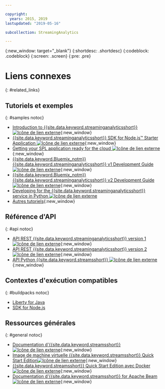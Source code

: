 ```yaml
---

copyright:
  years: 2015, 2019
lastupdated: "2019-05-16"

subcollection: StreamingAnalytics

---
```


<!-- Attribute definitions -->
{:new_window: target="_blank"}
{:shortdesc: .shortdesc}
{:codeblock: .codeblock}
{:screen: .screen}
{:pre: .pre}

# Liens connexes
{: #related_links}

## Tutoriels et exemples
{: #samples notoc}
* [Introduction to {{site.data.keyword.streaminganalyticsshort}} ![Icône de lien externe](../../icons/launch-glyph.svg "Icône de lien externe")](https://developer.ibm.com/streamsdev/docs/streaming-analytics-now-available-bluemix){:new_window}
* [{{site.data.keyword.streaminganalyticsshort}} SDK for Node.js™ Starter Application ![Icône de lien externe](../../icons/launch-glyph.svg "Icône de lien externe")](https://www.ibm.com/developerworks/library/ba-bluemix-detect-complex-events-from-data-stream-trs/index.html){:new_window}
* [Getting your SPL application ready for the cloud ![Icône de lien externe](../../icons/launch-glyph.svg "Icône de lien externe")](https://developer.ibm.com/streamsdev/docs/getting-spl-application-ready-cloud){:new_window}
* [{{site.data.keyword.Bluemix_notm}} {{site.data.keyword.streaminganalyticsshort}} v1 Development Guide ![Icône de lien externe](../../icons/launch-glyph.svg "Icône de lien externe")](https://developer.ibm.com/streamsdev/docs/bluemix-streaming-analytics-development-guide/){:new_window}
* [{{site.data.keyword.Bluemix_notm}} {{site.data.keyword.streaminganalyticsshort}} v2 Development Guide ![Icône de lien externe](../../icons/launch-glyph.svg "Icône de lien externe")](https://developer.ibm.com/streamsdev/docs/streaming-analytics-dev-guide/){:new_window}
* [Developing for the {{site.data.keyword.streaminganalyticsshort}} service in Python ![Icône de lien externe](../../icons/launch-glyph.svg "Icône de lien externe")](http://ibmstreams.github.io/streamsx.documentation/docs/python/1.6/python-appapi-devguide-2a/index.html)
* [Autres tutoriels](/docs/services/StreamingAnalytics?topic=StreamingAnalytics-tutorials){:new_window}


## Référence d'API
{: #api notoc}
* [API REST {{site.data.keyword.streaminganalyticsshort}} version 1 ![Icône de lien externe](../../icons/launch-glyph.svg "Icône de lien externe")](https://{DomainName}/apidocs/streaming-analytics-v1){:new_window}
* [API REST {{site.data.keyword.streaminganalyticsshort}} version 2 ![Icône de lien externe](../../icons/launch-glyph.svg "Icône de lien externe")](https://{DomainName}/apidocs/streaming-analytics-v2){:new_window}
* [API Python {{site.data.keyword.streamsshort}} ![Icône de lien externe](../../icons/launch-glyph.svg "Icône de lien externe")](http://ibmstreams.github.io/streamsx.documentation/docs/python/1.6/python-appapi-devguide/){:new_window}


## Contextes d'exécution compatibles
{: #buildpacks notoc}
* [Liberty for Java](/docs/runtimes/liberty?topic=liberty-getting-started#getting-started)
* [SDK for Node.js](/docs/runtimes/nodejs?topic=Nodejs-getting-started#getting-started)

## Ressources générales
{: #general notoc}
* [Documentation d'{{site.data.keyword.streamsshort}} ![Icône de lien externe](../../icons/launch-glyph.svg "Icône de lien externe")](http://www.ibm.com/support/knowledgecenter/SSCRJU_4.3.0/com.ibm.streams.welcome.doc/doc/kc-homepage.html){:new_window}
* [Image de machine virtuelle {{site.data.keyword.streamsshort}} Quick Start Edition![Icône de lien externe](../../icons/launch-glyph.svg "Icône de lien externe")](http://ibmstreams.github.io/streamsx.documentation/docs/4.3/qse-intro/){:new_window}
* [{{site.data.keyword.streamsshort}} Quick Start Edition avec Docker ![Icône de lien externe](../../icons/launch-glyph.svg "Icône de lien externe")](http://ibmstreams.github.io/streamsx.documentation/docs/4.3/qse-install-docker/){:new_window}
* [Documentation d'{{site.data.keyword.streamsshort}} for Apache Beam
![Icône de lien externe](../../icons/launch-glyph.svg "Icône de lien externe")](https://ibmstreams.github.io/streamsx.documentation/docs/beamrunner/beamrunner-1-intro/){:new_window}
